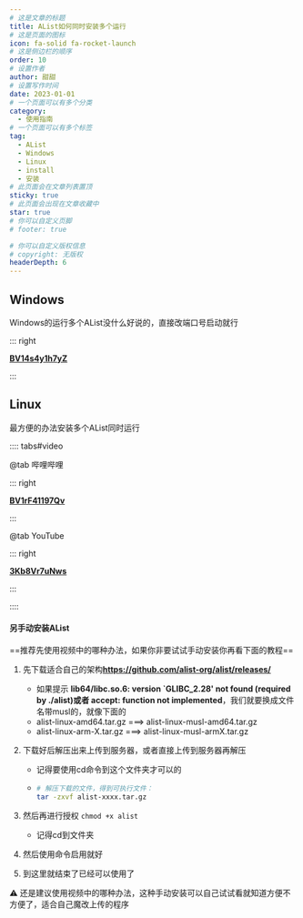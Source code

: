 ```yaml
---
# 这是文章的标题
title: AList如何同时安装多个运行
# 这是页面的图标
icon: fa-solid fa-rocket-launch
# 这是侧边栏的顺序
order: 10
# 设置作者
author: 甜甜
# 设置写作时间
date: 2023-01-01
# 一个页面可以有多个分类
category:
  - 使用指南
# 一个页面可以有多个标签
tag:
  - AList
  - Windows
  - Linux
  - install
  - 安装
# 此页面会在文章列表置顶
sticky: true
# 此页面会出现在文章收藏中
star: true
# 你可以自定义页脚
# footer: true

# 你可以自定义版权信息
# copyright: 无版权
headerDepth: 6
---
```


<!-- 你可以通过设置页面的 Frontmatter，在页面禁用功能与布局。 -->

<!-- more -->

## Windows

Windows的运行多个AList没什么好说的，直接改端口号启动就行

<BiliBili bvid="BV14s4y1h7yZ" />

::: right

[**BV14s4y1h7yZ**](https://www.bilibili.com/video/BV14s4y1h7yZ)

:::

## Linux

最方便的办法安装多个AList同时运行

:::: tabs#video

@tab 哔哩哔哩

<BiliBili bvid="BV1rF41197Qv" />

::: right

[**BV1rF41197Qv**](https://www.bilibili.com/video/BV1rF41197Qv)

:::

@tab YouTube

<YouTube id="3Kb8Vr7uNws" disable-fullscreen />

::: right

[**3Kb8Vr7uNws**](https://www.youtube.com/watch?v=3Kb8Vr7uNws)

:::

::::

#### **另手动安装AList**

==推荐先使用视频中的哪种办法，如果你非要试试手动安装你再看下面的教程==

1. 先下载适合自己的架构**https://github.com/alist-org/alist/releases/**

   - 如果提示 **lib64/libc.so.6: version `GLIBC_2.28' not found (required by ./alist)或者 accept: function not implemented**，我们就要换成文件名带musl的，就像下面的
   - alist-linux-amd64.tar.gz     ===>     alist-linux-musl-amd64.tar.gz
   - alist-linux-arm-X.tar.gz     ===>     alist-linux-musl-armX.tar.gz

2. 下载好后解压出来上传到服务器，或者直接上传到服务器再解压

   - 记得要使用cd命令到这个文件夹才可以的

   -  ```bash
      # 解压下载的文件，得到可执行文件：
      tar -zxvf alist-xxxx.tar.gz
      ```

3. 然后再进行授权 `chmod +x alist`

   - 记得cd到文件夹

4. 然后使用命令启用就好

5. 到这里就结束了已经可以使用了

:warning: 还是建议使用视频中的哪种办法，这种手动安装可以自己试试看就知道方便不方便了，适合自己魔改上传的程序